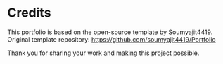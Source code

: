 # Credits

This portfolio is based on the open-source template by Soumyajit4419.
Original template repository: https://github.com/soumyajit4419/Portfolio

Thank you for sharing your work and making this project possible.
